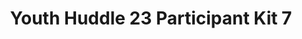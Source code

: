 ---
title: Youth Huddle 23 Participant Kit 7
redirect_to: https://drive.google.com/drive/folders/1sQbm0AdCZ2xrtTTflTZ8R42ZvTG99q2M?usp=share_link
redirect_from: 
  - /YH23Kit-KzCantona
  - /yh23kit-kzcantona
---